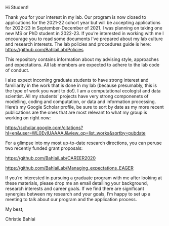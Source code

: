 Hi Student!

Thank you for your interest in my lab. Our program is now closed to applications for the 2021-22 cohort year but will be accepting applications for 2022-23 in September-December of 2021. I was planning on taking one new MS or PhD student in 2022-23. If you’re interested in working with me I encourage you to read some documents I’ve prepared about my lab culture and research interests.  The lab policies and procedures guide is here: 
https://github.com/BahlaiLab/Policies 

This repository contains information about my advising style, approaches and expectations. All lab members are expected to adhere to the lab code of conduct.

I also expect incoming graduate students to have strong interest and familiarity in the work that is done in my lab (because presumably, this is the type of work you want to do!). I am a computational ecologist and data scientist. All my students' projects have very strong componenets of modelling, coding and computation, or data and information processing.  Here’s my Google Scholar profile, be sure to sort by date as my more recent publications are the ones that are most relevant to what my group is working on right now:

https://scholar.google.com/citations?hl=en&user=WL0EyIUAAAAJ&view_op=list_works&sortby=pubdate 

For a glimpse into my most up-to-date research directions, you can peruse two recently funded grant proposals:

https://github.com/BahlaiLab/CAREER2020 

https://github.com/BahlaiLab/Managing_expectations_EAGER

If you’re interested in pursuing a graduate program with me after looking at these materials, please drop me an email detailing your background, research interests and career goals. If we find there are significant synergies between my research and your goals, I’m happy to set up a meeting to talk about our program and the application process.

My best,

Christie Bahlai
